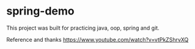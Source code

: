 # spring-demo

This project was built for practicing java, oop, spring and git.

Reference and thanks
https://www.youtube.com/watch?v=vtPkZShrvXQ
